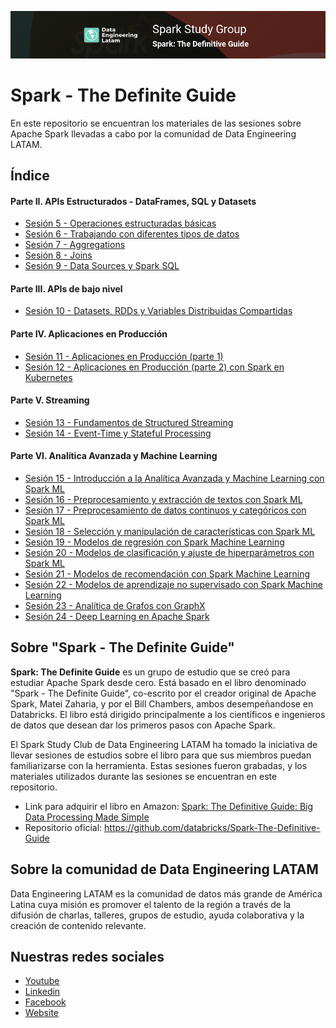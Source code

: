 ![Banner](assets/banner_main.png)

# Spark - The Definite Guide

En este repositorio se encuentran los materiales de las sesiones sobre Apache Spark llevadas a cabo por la comunidad de Data Engineering LATAM.

## Índice

#### Parte II. APIs Estructurados - DataFrames, SQL y Datasets
* [Sesión 5 - Operaciones estructuradas básicas](sessions/session_5)
* [Sesión 6 - Trabajando con diferentes tipos de datos](sessions/session_6)
* [Sesión 7 - Aggregations](sessions/session_7)
* [Sesión 8 - Joins](sessions/session_8)
* [Sesión 9 - Data Sources y Spark SQL](sessions/session_9)

#### Parte III. APIs de bajo nivel
* [Sesión 10 - Datasets, RDDs y Variables Distribuidas Compartidas](sessions/session_10)

#### Parte IV. Aplicaciones en Producción
* [Sesión 11 - Aplicaciones en Producción (parte 1)](sessions/session_11)
* [Sesión 12 - Aplicaciones en Producción (parte 2) con Spark en Kubernetes](sessions/session_12)

#### Parte V. Streaming
* [Sesión 13 - Fundamentos de Structured Streaming](sessions/session_13)
* [Sesión 14 - Event-Time y Stateful Processing](sessions/session_14)

#### Parte VI. Analítica Avanzada y Machine Learning
* [Sesión 15 - Introducción a la Analítica Avanzada y Machine Learning con Spark ML](sessions/session_15)
* [Sesión 16 - Preprocesamiento y extracción de textos con Spark ML](sessions/session_16)
* [Sesión 17 - Preprocesamiento de datos continuos y categóricos con Spark ML](sessions/session_17)
* [Sesión 18 - Selección y manipulación de características con Spark ML](sessions/session_18)
* [Sesión 19 - Modelos de regresión con Spark Machine Learning](sessions/session_19)
* [Sesión 20 - Modelos de clasificación y ajuste de hiperparámetros con Spark ML](sessions/session_20)
* [Sesión 21 - Modelos de recomendación con Spark Machine Learning](sessions/session_21)
* [Sesión 22 - Modelos de aprendizaje no supervisado con Spark Machine Learning](sessions/session_22)
* [Sesión 23 - Analítica de Grafos con GraphX](sessions/session_23)
* [Sesión 24 - Deep Learning en Apache Spark](sessions/session_24)


## Sobre "Spark - The Definite Guide"
**Spark: The Definite Guide** es un grupo de estudio que se creó para estudiar Apache Spark desde cero. Está basado en el libro denominado "Spark - The Definite Guide", co-escrito por el creador original de Apache Spark, Matei Zaharia, y por el Bill Chambers, ambos desempeñandose en Databricks. El libro está dirigido principalmente a los científicos e ingenieros de datos que desean dar los primeros pasos con Apache Spark.

El Spark Study Club de Data Engineering LATAM ha tomado la iniciativa de llevar sesiones de estudios sobre el libro para que sus miembros puedan familiarizarse con la herramienta. Estas sesiones fueron grabadas, y los materiales utilizados durante las sesiones se encuentran en este repositorio.

* Link para adquirir el libro en Amazon: [Spark: The Definitive Guide: Big Data Processing Made Simple](https://www.amazon.com/Spark-Definitive-Guide-Processing-Simple/dp/1491912219)
* Repositorio oficial: https://github.com/databricks/Spark-The-Definitive-Guide

## Sobre la comunidad de Data Engineering LATAM
Data Engineering LATAM es la comunidad de datos más grande de América Latina cuya misión es promover el talento de la región a través de la difusión de charlas, talleres, grupos de estudio, ayuda colaborativa y la creación de contenido relevante.

## Nuestras redes sociales
* [Youtube](https://www.youtube.com/channel/UCqFCoUEvxR23ymmih0GD7mQ?sub_confirmation=1 'Subscríbate al canal')
* [Linkedin](https://www.linkedin.com/company/data-engineering-latam/ 'Síganos en Linkedin')
* [Facebook](https://www.facebook.com/dataengineeringlatam/ 'Síganos en Facebook')
* [Website](https://beacons.ai/dataengineeringlatam 'Nuestro website')
